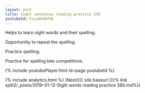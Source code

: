 ```yaml
---
layout: post
title: Sight sentences reading practice 330
youtubeId: Fzcp6kkDfmE
---
```

 
 
Helps to learn sight words and their spelling.

Opportunitiy to repeat the spelling. 

Practice spelling. 
 
Practice for spelling bee competitions. 
 
{% include youtubePlayer.html id=page.youtubeId %}
 
 
{% include analytics.html %} 
[Next]({{ site.baseurl }}{% link  split2/_posts/2019-01-12-Sight words reading practice 390.md%})
 
